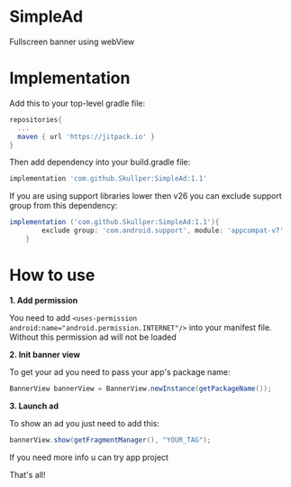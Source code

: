 # SimpleAd
Fullscreen banner using webView

# Implementation

Add this to your top-level gradle file:

```groovy
repositories{
  ...
  maven { url 'https://jitpack.io' }
}
```

Then add dependency into your build.gradle file:

```groovy
implementation 'com.github.Skullper:SimpleAd:1.1'
```

If you are using support libraries lower then v26 you can exclude support group from this dependency:

```groovy
implementation ('com.github.Skullper:SimpleAd:1.1'){
        exclude group: 'com.android.support', module: 'appcompat-v7'
    }
```
    
# How to use   

**1. Add permission**

You need to add ```<uses-permission android:name="android.permission.INTERNET"/>``` into your manifest file. Without this permission ad will not be loaded

**2. Init banner view**

To get your ad you need to pass your app's package name:

```java 
BannerView bannerView = BannerView.newInstance(getPackageName());
```

**3. Launch ad**

To show an ad you just need to add this:

```java
bannerView.show(getFragmentManager(), "YOUR_TAG");
```

If you need more info u can try app project

That's all!
